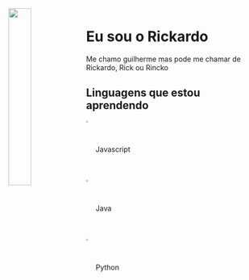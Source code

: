 
<img align="left" width="30%" src="https://i.imgur.com/Ecofx6Z.png">
<div align="left">

<h1> Eu sou o Rickardo</h1>
<p}>Me chamo guilherme mas pode me chamar de Rickardo, Rick ou Rincko</p>
  
<h2>Linguagens que estou aprendendo</h2>
<img align="center" width="3%" src="https://cdn.jsdelivr.net/gh/devicons/devicon/icons/javascript/javascript-original.svg" />
<span>Javascript</span>
<br>
<img align="center" width="3%" src="https://cdn.jsdelivr.net/gh/devicons/devicon/icons/java/java-original.svg" />
<span>Java</span>
<br>
<img align="center" width="3%" src="https://cdn.jsdelivr.net/gh/devicons/devicon/icons/python/python-original.svg" />
<span>Python</span>
 
</div>
